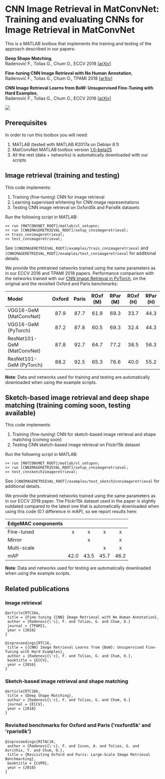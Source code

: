 # CNN Image Retrieval in MatConvNet: Training and evaluating CNNs for Image Retrieval in MatConvNet

This is a MATLAB toolbox that implements the training and testing of the approach described in our papers:

**Deep Shape Matching**,  
Radenović F., Tolias G., Chum O., 
ECCV 2018 [[arXiv](https://arxiv.org/abs/1709.03409)]

**Fine-tuning CNN Image Retrieval with No Human Annotation**,  
Radenović F., Tolias G., Chum O., 
TPAMI 2018 [[arXiv](https://arxiv.org/abs/1711.02512)]

**CNN Image Retrieval Learns from BoW: Unsupervised Fine-Tuning with Hard Examples**,  
Radenović F., Tolias G., Chum O., 
ECCV 2016 [[arXiv](http://arxiv.org/abs/1604.02426)]

<img src="http://cmp.felk.cvut.cz/cnnimageretrieval/img/cnnimageretrieval_network_medium.png" width=\textwidth/>

## Prerequisites

In order to run this toolbox you will need:

1. MATLAB (tested with MATLAB R2017a on Debian 8.1)
1. MatConvNet MATLAB toolbox version [1.0-beta25](http://www.vlfeat.org/matconvnet/download/matconvnet-1.0-beta25.tar.gz)
1. All the rest (data + networks) is automatically downloaded with our scripts

## Image retrieval (training and testing)

This code implements:

1. Training (fine-tuning) CNN for image retrieval
1. Learning supervised whitening for CNN image representations
1. Testing CNN image retrieval on Oxford5k and Paris6k datasets

Run the following script in MATLAB:

```
>> run [MATCONVNET_ROOT]/matlab/vl_setupnn;
>> run [CNNIMAGERETRIEVAL_ROOT]/setup_cnnimageretrieval;
>> train_cnnimageretrieval;
>> test_cnnimageretrieval;
```
See ```[CNNIMAGERETRIEVAL_ROOT]/examples/train_cnnimageretrieval``` and ```[CNNIMAGERETRIEVAL_ROOT]/examples/test_cnnimageretrieval``` for additional details. 

We provide the pretrained networks trained using the same parameters as in our ECCV 2016 and TPAMI 2018 papers. Performance comparison with the networks trained with our [CNN Image Retrieval in PyTorch](https://github.com/filipradenovic/cnnimageretrieval-pytorch), on the original and the revisited Oxford and Paris benchmarks:

| Model | Oxford | Paris | ROxf (M) | RPar (M) | ROxf (H) | RPar (H) |
|:------|:------:|:------:|:------:|:------:|:------:|:------:|
| VGG16-GeM (MatConvNet) | 87.9 | 87.7 | 61.9 | 69.3 | 33.7 | 44.3 |
| VGG16-GeM (PyTorch) | 87.2 | 87.8 | 60.5 | 69.3 | 32.4 | 44.3 |
| ResNet101-GeM (MatConvNet) | 87.8 | 92.7 | 64.7 | 77.2 | 38.5 | 56.3 |
| ResNet101-GeM (PyTorch) | 88.2 | 92.5 | 65.3 | 76.6 | 40.0 | 55.2 |

**Note**: Data and networks used for training and testing are automatically downloaded when using the example scripts.

## Sketch-based image retrieval and deep shape matching (training coming soon, testing available)

This code implements:

1. Training (fine-tuning) CNN for sketch-based image retrieval and shape matching (coming soon)
1. Testing CNN sketch-based image retrieval on Flickr15k dataset

Run the following script in MATLAB:

```
>> run [MATCONVNET_ROOT]/matlab/vl_setupnn;
>> run [CNNIMAGERETRIEVAL_ROOT]/setup_cnnimageretrieval;
>> test_cnnsketch2imageretrieval;
```
See ```[CNNIMAGERETRIEVAL_ROOT]/examples/test_sketch2cnnimageretrieval``` for additional details. 

We provide the pretrained networks trained using the same parameters as in our ECCV 2018 paper. The Flickr15k dataset used in the paper is slightly outdated compared to the latest one that is automatically downloaded when using this code (0.1 difference in mAP), so we report results here:

|EdgeMAC components|||||
|:--|:--:|:--:|:--:|:--:|
|Fine-tuned|x|x|x|x|
|Mirror||x||x|
|Multi-scale|||x|x|
|mAP|42.0|43.5|45.7|46.2|


**Note**: Data and networks used for testing are automatically downloaded when using the example scripts.

## Related publications

### Image retrieval
```
@article{RTC18a,
 title = {Fine-tuning {CNN} Image Retrieval with No Human Annotation},
 author = {Radenovi{\'c}, F. and Tolias, G. and Chum, O.}
 journal = {TPAMI},
 year = {2018}
}
```
```
@inproceedings{RTC16,
 title = {{CNN} Image Retrieval Learns from {BoW}: Unsupervised Fine-Tuning with Hard Examples},
 author = {Radenovi{\'c}, F. and Tolias, G. and Chum, O.},
 booktitle = {ECCV},
 year = {2016}
}
```

### Sketch-based image retrieval and shape matching
```
@article{RTC18b,
 title = {Deep Shape Matching},
 author = {Radenovi{\'c}, F. and Tolias, G. and Chum, O.}
 journal = {ECCV},
 year = {2018}
}
```

### Revisited benchmarks for Oxford and Paris ('roxford5k' and 'rparis6k')
```
@inproceedings{RITAC18,
 author = {Radenovi{\'c}, F. and Iscen, A. and Tolias, G. and Avrithis, Y. and Chum, O.},
 title = {Revisiting Oxford and Paris: Large-Scale Image Retrieval Benchmarking},
 booktitle = {CVPR},
 year = {2018}
}
```